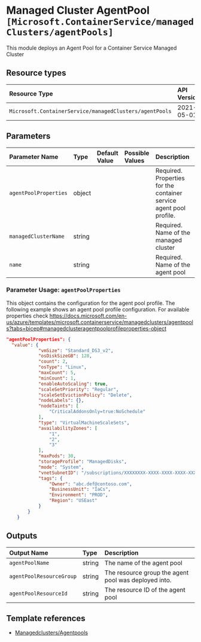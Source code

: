 # Managed Cluster AgentPool `[Microsoft.ContainerService/managedClusters/agentPools]`

This module deploys an Agent Pool for a Container Service Managed Cluster

## Resource types

| Resource Type | API Version |
| :-- | :-- |
| `Microsoft.ContainerService/managedClusters/agentPools` | 2021-05-01 |

## Parameters

| Parameter Name | Type | Default Value | Possible Values | Description |
| :-- | :-- | :-- | :-- | :-- |
| `agentPoolProperties` | object |  |  | Required. Properties for the container service agent pool profile. |
| `managedClusterName` | string |  |  | Required. Name of the managed cluster |
| `name` | string |  |  | Required. Name of the agent pool |

### Parameter Usage: `agentPoolProperties`

This object contains the configuration for the agent pool profile. The following example shows an agent pool profile configuration.
For available properties check <https://docs.microsoft.com/en-us/azure/templates/microsoft.containerservice/managedclusters/agentpools?tabs=bicep#managedclusteragentpoolprofileproperties-object>

```json
"agentPoolProperties": {
  "value": {
            "vmSize": "Standard_DS3_v2",
            "osDiskSizeGB": 128,
            "count": 2,
            "osType": "Linux",
            "maxCount": 5,
            "minCount": 1,
            "enableAutoScaling": true,
            "scaleSetPriority": "Regular",
            "scaleSetEvictionPolicy": "Delete",
            "nodeLabels": {},
            "nodeTaints": [
                "CriticalAddonsOnly=true:NoSchedule"
            ],
            "type": "VirtualMachineScaleSets",
            "availabilityZones": [
                "1",
                "2",
                "3"
            ],
            "maxPods": 30,
            "storageProfile": "ManagedDisks",
            "mode": "System",
            "vnetSubnetID": "/subscriptions/XXXXXXXX-XXXX-XXXX-XXXX-XXXXXXXXXXXX/resourceGroups/myRg/providers/Microsoft.Network/virtualNetworks/myVnet/subnets/mySubnet",
            "tags": {
                "Owner": "abc.def@contoso.com",
                "BusinessUnit": "IaCs",
                "Environment": "PROD",
                "Region": "USEast"
            }
        }
    }
```

## Outputs

| Output Name | Type | Description |
| :-- | :-- | :-- |
| `agentPoolName` | string | The name of the agent pool |
| `agentPoolResourceGroup` | string | The resource group the agent pool was deployed into. |
| `agentPoolResourceId` | string | The resource ID of the agent pool |

## Template references

- [Managedclusters/Agentpools](https://docs.microsoft.com/en-us/azure/templates/Microsoft.ContainerService/2021-05-01/managedClusters/agentPools)
